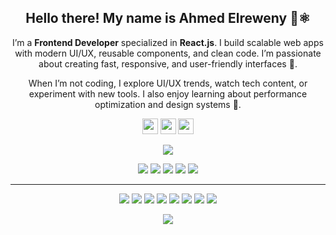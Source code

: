 
<h2 align="center">Hello there! My name is Ahmed Elreweny 👋⚛️</h2>

<p align="center">
I’m a <b>Frontend Developer</b> specialized in <b>React.js</b>.  
I build scalable web apps with modern UI/UX, reusable components, and clean code.  
I’m passionate about creating fast, responsive, and user-friendly interfaces 🚀.  
</p>

<p align="center">
When I’m not coding, I explore UI/UX trends, watch tech content, or experiment with new tools.  
I also enjoy learning about performance optimization and design systems 🎨.  
</p>

<p align="center">
  <a href="https://linkedin.com/in/ahmed-elreweny-792002ae"><img src="https://img.shields.io/badge/LinkedIn-Ahmed%20Elreweny-0077B5?style=for-the-badge&logo=linkedin&logoColor=white" height=25></a> 
  <a href="https://github.com/Elreweny"><img src="https://img.shields.io/badge/GitHub-181717?style=for-the-badge&logo=github&logoColor=white" height=25></a>
  <a href="https://ahmed-elreweny.vercel.app"><img src="https://img.shields.io/badge/Portfolio-Website-blueviolet?style=for-the-badge&logo=google-chrome&logoColor=white" height=25></a>
</p>



<p align="center">
<a href="https://github.com/ahmed-elreweny"><img src="https://img.shields.io/github/followers/ahmed-elreweny?style=social"></a>
</p>

<p align="center">
<img src="https://img.shields.io/badge/Frontend-blue"> 
<img src="https://img.shields.io/badge/React.js-61DAFB"> 
<img src="https://img.shields.io/badge/UI%2FUX-orange"> 
<img src="https://img.shields.io/badge/Responsive%20Design-green"> 
<img src="https://img.shields.io/badge/Performance%20Optimization-red"> 
</p>

<hr>

<p align="center">
<img src="https://img.shields.io/badge/react%20-%2320232a.svg?&style=for-the-badge&logo=react&logoColor=%2361DAFB"/> 
<img src="https://img.shields.io/badge/javascript%20-%23323330.svg?&style=for-the-badge&logo=javascript&logoColor=%23F7DF1E"/> 
<img src="https://img.shields.io/badge/tailwindcss-%2338B2AC.svg?&style=for-the-badge&logo=tailwind-css&logoColor=white"/> 
<img src="https://img.shields.io/badge/html5%20-%23E34F26.svg?&style=for-the-badge&logo=html5&logoColor=white"/> 
<img src="https://img.shields.io/badge/css3%20-%231572B6.svg?&style=for-the-badge&logo=css3&logoColor=white"/> 
<img src="https://img.shields.io/badge/git%20-%23F05033.svg?&style=for-the-badge&logo=git&logoColor=white"/> 
<img src="https://img.shields.io/badge/github%20-%23121011.svg?&style=for-the-badge&logo=github&logoColor=white"/>
<img src="https://img.shields.io/badge/figma-%23F24E1E.svg?&style=for-the-badge&logo=figma&logoColor=white"/> 
</p>

<p align=center>  
  <img align=center src="https://github-readme-stats.vercel.app/api?username=ahmed-elreweny&show_icons=true&theme=radical">
</p>
